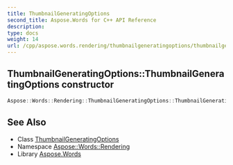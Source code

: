 ```yaml
---
title: ThumbnailGeneratingOptions
second_title: Aspose.Words for C++ API Reference
description: 
type: docs
weight: 14
url: /cpp/aspose.words.rendering/thumbnailgeneratingoptions/thumbnailgeneratingoptions/
---
```

## ThumbnailGeneratingOptions::ThumbnailGeneratingOptions constructor




```cpp
Aspose::Words::Rendering::ThumbnailGeneratingOptions::ThumbnailGeneratingOptions()
```

## See Also

* Class [ThumbnailGeneratingOptions](../)
* Namespace [Aspose::Words::Rendering](../../)
* Library [Aspose.Words](../../../)
